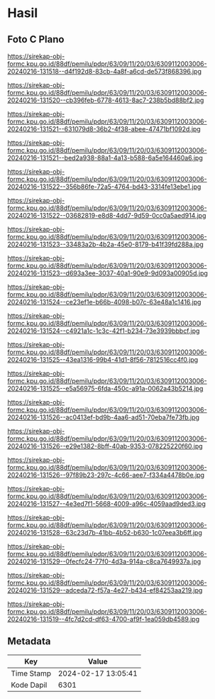 # Hasil

## Foto C Plano

https://sirekap-obj-formc.kpu.go.id/88df/pemilu/pdpr/63/09/11/20/03/6309112003006-20240216-131518--d4f192d8-83cb-4a8f-a6cd-de573f868396.jpg

https://sirekap-obj-formc.kpu.go.id/88df/pemilu/pdpr/63/09/11/20/03/6309112003006-20240216-131520--cb396feb-6778-4613-8ac7-238b5bd88bf2.jpg

https://sirekap-obj-formc.kpu.go.id/88df/pemilu/pdpr/63/09/11/20/03/6309112003006-20240216-131521--631079d8-36b2-4f38-abee-47471bf1092d.jpg

https://sirekap-obj-formc.kpu.go.id/88df/pemilu/pdpr/63/09/11/20/03/6309112003006-20240216-131521--bed2a938-88a1-4a13-b588-6a5e164460a6.jpg

https://sirekap-obj-formc.kpu.go.id/88df/pemilu/pdpr/63/09/11/20/03/6309112003006-20240216-131522--356b86fe-72a5-4764-bd43-3314fe13ebe1.jpg

https://sirekap-obj-formc.kpu.go.id/88df/pemilu/pdpr/63/09/11/20/03/6309112003006-20240216-131522--03682819-e8d8-4dd7-9d59-0cc0a5aed914.jpg

https://sirekap-obj-formc.kpu.go.id/88df/pemilu/pdpr/63/09/11/20/03/6309112003006-20240216-131523--33483a2b-4b2a-45e0-8179-b41f39fd288a.jpg

https://sirekap-obj-formc.kpu.go.id/88df/pemilu/pdpr/63/09/11/20/03/6309112003006-20240216-131523--d693a3ee-3037-40a1-90e9-9d093a00905d.jpg

https://sirekap-obj-formc.kpu.go.id/88df/pemilu/pdpr/63/09/11/20/03/6309112003006-20240216-131524--ce23ef1e-b66b-4098-b07c-63e48a1c1416.jpg

https://sirekap-obj-formc.kpu.go.id/88df/pemilu/pdpr/63/09/11/20/03/6309112003006-20240216-131524--c4921a1c-1c3c-42f1-b234-73e3939bbbcf.jpg

https://sirekap-obj-formc.kpu.go.id/88df/pemilu/pdpr/63/09/11/20/03/6309112003006-20240216-131525--43ea1316-99b4-41d1-8f56-7812516cc4f0.jpg

https://sirekap-obj-formc.kpu.go.id/88df/pemilu/pdpr/63/09/11/20/03/6309112003006-20240216-131525--e5a56975-6fda-450c-a91a-0062a43b5214.jpg

https://sirekap-obj-formc.kpu.go.id/88df/pemilu/pdpr/63/09/11/20/03/6309112003006-20240216-131526--ac0413ef-bd9b-4aa6-ad51-70eba7fe73fb.jpg

https://sirekap-obj-formc.kpu.go.id/88df/pemilu/pdpr/63/09/11/20/03/6309112003006-20240216-131526--e29e1382-8bff-40ab-9353-078225220f60.jpg

https://sirekap-obj-formc.kpu.go.id/88df/pemilu/pdpr/63/09/11/20/03/6309112003006-20240216-131526--97f89b23-297c-4c66-aee7-f334a4478b0e.jpg

https://sirekap-obj-formc.kpu.go.id/88df/pemilu/pdpr/63/09/11/20/03/6309112003006-20240216-131527--4e3ed7f1-5668-4009-a96c-4059aad9ded3.jpg

https://sirekap-obj-formc.kpu.go.id/88df/pemilu/pdpr/63/09/11/20/03/6309112003006-20240216-131528--63c23d7b-41bb-4b52-b630-1c07eea3b6ff.jpg

https://sirekap-obj-formc.kpu.go.id/88df/pemilu/pdpr/63/09/11/20/03/6309112003006-20240216-131529--0fecfc24-77f0-4d3a-914a-c8ca7649937a.jpg

https://sirekap-obj-formc.kpu.go.id/88df/pemilu/pdpr/63/09/11/20/03/6309112003006-20240216-131529--adceda72-f57a-4e27-b434-ef84253aa219.jpg

https://sirekap-obj-formc.kpu.go.id/88df/pemilu/pdpr/63/09/11/20/03/6309112003006-20240216-131519--4fc7d2cd-df63-4700-af9f-1ea059db4589.jpg


## Metadata

| Key        | Value               |
| ---------- | ------------------- |
| Time Stamp | 2024-02-17 13:05:41 |
| Kode Dapil | 6301                |



